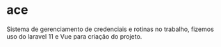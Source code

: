 # ace
Sistema de gerenciamento de credenciais e rotinas no trabalho, fizemos uso do laravel 11 e Vue para criação do projeto.
